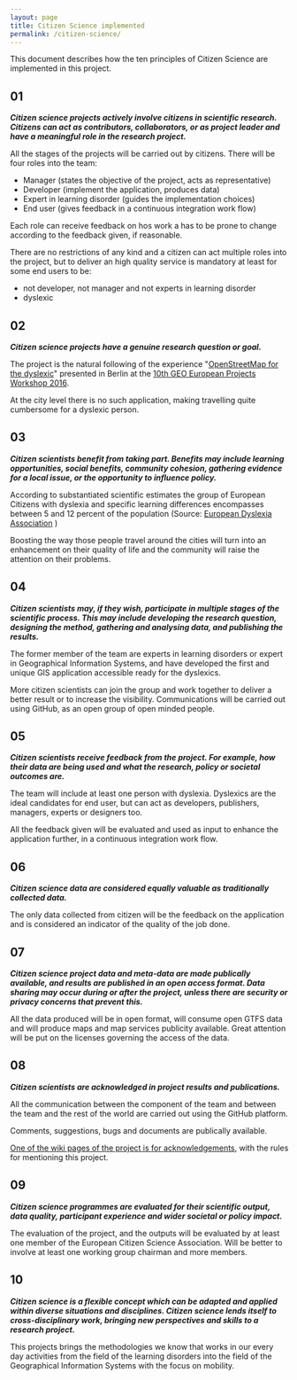 ```yaml
---
layout: page
title: Citizen Science implemented
permalink: /citizen-science/
---
```


This document describes how the ten principles of Citizen Science are implemented in this project.

## 01

***Citizen science projects actively involve citizens in scientific research. Citizens can act as contributors, collaborators, or as project leader and have a meaningful role in the research project.***

All the stages of the projects will be carried out by citizens. There will be four roles into the team:

* Manager (states the objective of the project, acts as representative)
* Developer (implement the application, produces data)
* Expert in learning disorder (guides the implementation choices)
* End user (gives feedback in a continuous integration work flow)

Each role can receive feedback on hos work a has to be prone to change according to the feedback given, if reasonable.

There are no restrictions of any kind and a citizen can act multiple roles into the project, but to deliver an high quality service is mandatory at least for some end users to be:

* not developer, not manager and not experts in learning disorder
* dyslexic

## 02

***Citizen science projects have a genuine research question or goal.***

The project is the natural following of the experience "[OpenStreetMap for the dyslexic](http://www.osm4dys.org)" presented in Berlin at the [10th GEO European Projects Workshop 2016](https://ec.europa.eu/easme/en/geo-european-projects-workshop-2016).

At the city level there is no such application, making travelling quite cumbersome for a dyslexic person.

## 03

***Citizen scientists benefit from taking part. Benefits may include learning opportunities, social benefits, community cohesion, gathering evidence for a local issue, or the opportunity to influence policy.***

According to substantiated scientific estimates the group of European Citizens with dyslexia and specific learning differences encompasses between 5 and 12 percent of the population (Source: [European Dyslexia Association](http://www.eda-info.eu/dyslexia-in-europe) )

Boosting the way those people travel around the cities will turn into an enhancement on their quality of life and the community will raise the attention on their problems.

## 04

***Citizen scientists may, if they wish, participate in multiple stages of the scientific process. This may include developing the research question, designing the method, gathering and analysing data, and publishing the results.***

The former member of the team are experts in learning disorders or expert in Geographical Information Systems, and have developed the first and unique GIS application accessible ready for the dyslexics.

More citizen scientists can join the group and work together to deliver a better result or to increase the visibility. Communications will be carried out using GitHub, as an open group of open minded people.

## 05

***Citizen scientists receive feedback from the project. For example, how their data are being used and what the research, policy or societal outcomes are.***

The team will include at least one person with dyslexia. Dyslexics are the ideal candidates for end user, but can act as developers, publishers, managers, experts or designers too.

All the feedback given will be evaluated and used as input to enhance the application further, in a continuous integration work flow.

## 06

***Citizen science data are considered equally valuable as traditionally collected data.***

The only data collected from citizen will be the feedback on the application and is considered an indicator of the quality of the job done.

## 07

***Citizen science project data and meta-data are made publically available, and results are published in an open access format. Data sharing may occur during or after the project, unless there are security or privacy concerns that prevent this.***

All the data produced will be in open format, will consume open GTFS data and will produce maps and map services publicity available. Great attention will be put on the licenses governing the access of the data.

## 08

***Citizen scientists are acknowledged in project results and publications.***

All the communication between the component of the team and between the team and the rest of the world are carried out using the GitHub platform.

Comments, suggestions, bugs and documents are publically available.

[One of the wiki pages of the project is for acknowledgements](/acknowledgements/), with the rules for mentioning this project.

## 09

***Citizen science programmes are evaluated for their scientific output, data quality, participant experience and wider societal or policy impact.***

The evaluation of the project, and the outputs will be evaluated by at least one member of the European Citizen Science Association.
Will be better to involve at least one working group chairman and more members.

## 10

***Citizen science is a flexible concept which can be adapted and applied within diverse situations and disciplines. Citizen science lends itself to cross-disciplinary work, bringing new perspectives and skills to a research project.***

This projects brings the methodologies we know that works in our every day activities from the field of the learning disorders into the field of the Geographical Information Systems with the focus on mobility.
